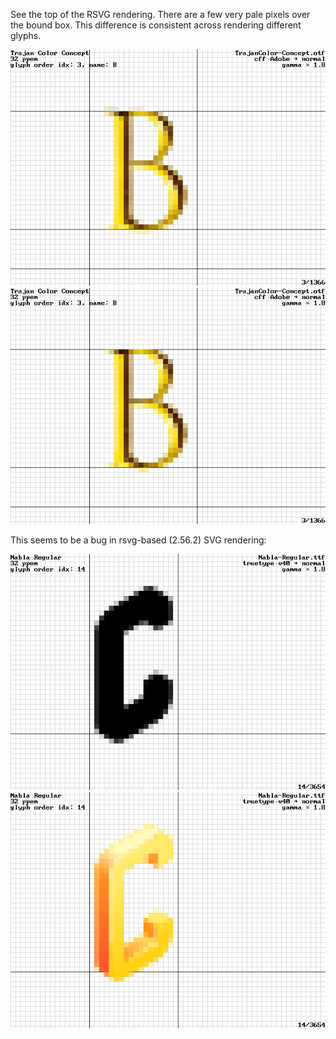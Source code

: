 See the top of the RSVG rendering. There are a few very pale pixels over the bound box. This difference
is consistent across rendering different glyphs.

![RSVG rendering](ftgrid-rsvg.png)
![SKIA rendering](ftgrid-skia.png)

This seems to be a bug in rsvg-based (2.56.2) SVG rendering:

![RSVG rendering](ftgrid-Nabla-rsvg.png)
![SKIA rendering](ftgrid-Nabla-skia.png)
